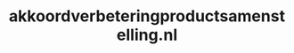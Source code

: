 ---
layout: post
title:  "akkoordverbeteringproductsamenstelling.nl"
internal_url:  "/data/akkoordverbeteringproductsamenstelling.nl.html"
categories: dutchgov
---